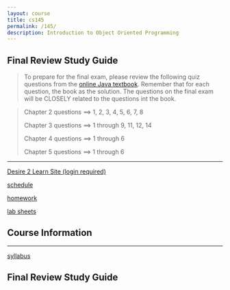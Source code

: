 ```yaml
---
layout: course
title: cs145
permalink: /145/
description: Introduction to Object Oriented Programming
---
```


Final Review Study Guide
----

>	To prepare for the final exam, please review the following quiz questions from the [online Java textbook](http://math.hws.edu/javanotes/). Remember that for each question, the book as the solution. The questions on the final exam will be CLOSELY related to the questions int the book.

>	Chapter 2 questions ==> 1, 2, 3, 4, 5, 6, 7, 8
>
>	Chapter 3 questions ==> 1 through 9, 11, 12, 14
>
>	Chapter 4 questions ==> 1 through 6
>
>	Chapter 5 questions ==> 1 through 6


----

[Desire 2 Learn Site (login required)](https://nmhu.desire2learn.com/d2l/home/28410)


[schedule](/145/schedule/) 

[homework](/145/hw/) 

[lab sheets](/145/labs/)

Course Information
----

----

[syllabus](/145/syllabus/)


Final Review Study Guide
----




